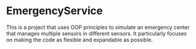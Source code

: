 # EmergencyService

This is a project that uses OOP principles to simulate an emergency center that manages multiple sensors in different sensors. It particularly focuses on making the code as flexible and expandable as possible. 

